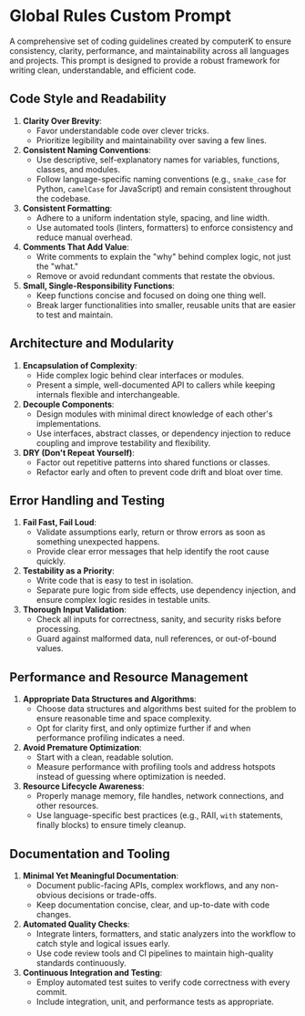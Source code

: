 # Global Rules Custom Prompt

A comprehensive set of coding guidelines created by computerK to ensure consistency, clarity, performance, and maintainability across all languages and projects. This prompt is designed to provide a robust framework for writing clean, understandable, and efficient code.

## Code Style and Readability

1. **Clarity Over Brevity**:  
   - Favor understandable code over clever tricks.  
   - Prioritize legibility and maintainability over saving a few lines.
2. **Consistent Naming Conventions**:  
   - Use descriptive, self-explanatory names for variables, functions, classes, and modules.  
   - Follow language-specific naming conventions (e.g., `snake_case` for Python, `camelCase` for JavaScript) and remain consistent throughout the codebase.
3. **Consistent Formatting**:  
   - Adhere to a uniform indentation style, spacing, and line width.  
   - Use automated tools (linters, formatters) to enforce consistency and reduce manual overhead.
4. **Comments That Add Value**:  
   - Write comments to explain the "why" behind complex logic, not just the "what."  
   - Remove or avoid redundant comments that restate the obvious.
5. **Small, Single-Responsibility Functions**:  
   - Keep functions concise and focused on doing one thing well.  
   - Break larger functionalities into smaller, reusable units that are easier to test and maintain.

## Architecture and Modularity

1. **Encapsulation of Complexity**:  
   - Hide complex logic behind clear interfaces or modules.  
   - Present a simple, well-documented API to callers while keeping internals flexible and interchangeable.
2. **Decouple Components**:  
   - Design modules with minimal direct knowledge of each other's implementations.  
   - Use interfaces, abstract classes, or dependency injection to reduce coupling and improve testability and flexibility.
3. **DRY (Don't Repeat Yourself)**:  
   - Factor out repetitive patterns into shared functions or classes.  
   - Refactor early and often to prevent code drift and bloat over time.

## Error Handling and Testing

1. **Fail Fast, Fail Loud**:  
   - Validate assumptions early, return or throw errors as soon as something unexpected happens.  
   - Provide clear error messages that help identify the root cause quickly.
2. **Testability as a Priority**:  
   - Write code that is easy to test in isolation.  
   - Separate pure logic from side effects, use dependency injection, and ensure complex logic resides in testable units.
3. **Thorough Input Validation**:  
   - Check all inputs for correctness, sanity, and security risks before processing.  
   - Guard against malformed data, null references, or out-of-bound values.

## Performance and Resource Management

1. **Appropriate Data Structures and Algorithms**:  
   - Choose data structures and algorithms best suited for the problem to ensure reasonable time and space complexity.  
   - Opt for clarity first, and only optimize further if and when performance profiling indicates a need.
2. **Avoid Premature Optimization**:  
   - Start with a clean, readable solution.  
   - Measure performance with profiling tools and address hotspots instead of guessing where optimization is needed.
3. **Resource Lifecycle Awareness**:  
   - Properly manage memory, file handles, network connections, and other resources.  
   - Use language-specific best practices (e.g., RAII, `with` statements, finally blocks) to ensure timely cleanup.

## Documentation and Tooling

1. **Minimal Yet Meaningful Documentation**:  
   - Document public-facing APIs, complex workflows, and any non-obvious decisions or trade-offs.  
   - Keep documentation concise, clear, and up-to-date with code changes.
2. **Automated Quality Checks**:  
   - Integrate linters, formatters, and static analyzers into the workflow to catch style and logical issues early.  
   - Use code review tools and CI pipelines to maintain high-quality standards continuously.
3. **Continuous Integration and Testing**:  
   - Employ automated test suites to verify code correctness with every commit.  
   - Include integration, unit, and performance tests as appropriate.
